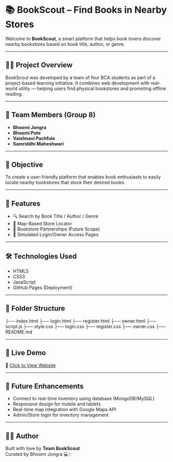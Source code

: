 # 📚 BookScout – Find Books in Nearby Stores

Welcome to **BookScout**, a smart platform that helps book lovers discover nearby bookstores based on book title, author, or genre.

---

## 👩‍💻 Project Overview

BookScout was developed by a team of four BCA students as part of a project-based learning initiative. It combines web development with real-world utility — helping users find physical bookstores and promoting offline reading.

---

## 👥 Team Members (Group 8)

- **Bhoomi Jongra**
- **Bhoomi Pote**   
- **Vaishnavi Pachfule**   
- **Samriddhi Maheshwari** 

---

## 🎯 Objective

To create a user-friendly platform that enables book enthusiasts to easily locate nearby bookstores that stock their desired books.

---

## 🌟 Features

- 🔍 Search by Book Title / Author / Genre  
- 📍 Map-Based Store Locator  
- 🧾 Bookstore Partnerships (Future Scope)  
- 🔐 Simulated Login/Owner Access Pages

---

## 🛠️ Technologies Used

- HTML5  
- CSS3  
- JavaScript  
- GitHub Pages (Deployment)

---

## 📁 Folder Structure

├── index.html
├── login.html
├── register.html
├── owner.html
├── script.js
├── style.css
├── login.css
├── register.css
├── owner.css
├── README.md

---

## 🚀 Live Demo

🔗 [Click to View Website](https://bookscout-website.vercel.app/)

---

## 📌 Future Enhancements

- Connect to real-time inventory using database (MongoDB/MySQL)  
- Responsive design for mobile and tablets  
- Real-time map integration with Google Maps API  
- Admin/Store login for inventory management

---

## 🙋‍♀️ Author

Built with love by **Team BookScout**  
Curated by Bhoomi Jongra 💻✨